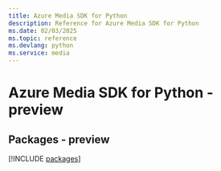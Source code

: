 ```yaml
---
title: Azure Media SDK for Python
description: Reference for Azure Media SDK for Python
ms.date: 02/03/2025
ms.topic: reference
ms.devlang: python
ms.service: media
---
```

# Azure Media SDK for Python - preview
## Packages - preview
[!INCLUDE [packages](media-index.md)]